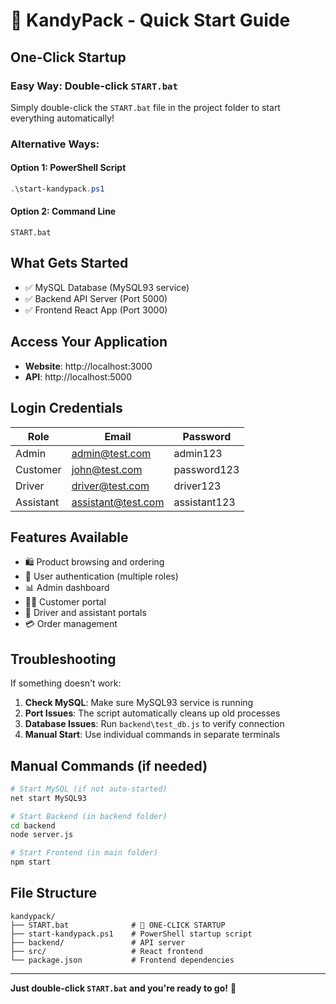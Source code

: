 # 🚀 KandyPack - Quick Start Guide

## One-Click Startup

### **Easy Way**: Double-click `START.bat`
Simply double-click the `START.bat` file in the project folder to start everything automatically!

### **Alternative Ways**:

#### Option 1: PowerShell Script
```powershell
.\start-kandypack.ps1
```

#### Option 2: Command Line
```batch
START.bat
```

## What Gets Started
- ✅ MySQL Database (MySQL93 service)
- ✅ Backend API Server (Port 5000)
- ✅ Frontend React App (Port 3000)

## Access Your Application
- **Website**: http://localhost:3000
- **API**: http://localhost:5000

## Login Credentials
| Role | Email | Password |
|------|-------|----------|
| Admin | admin@test.com | admin123 |
| Customer | john@test.com | password123 |
| Driver | driver@test.com | driver123 |
| Assistant | assistant@test.com | assistant123 |

## Features Available
- 🛍️ Product browsing and ordering
- 👤 User authentication (multiple roles)
- 📊 Admin dashboard
- 👨‍💼 Customer portal
- 🚚 Driver and assistant portals
- 💳 Order management

## Troubleshooting
If something doesn't work:
1. **Check MySQL**: Make sure MySQL93 service is running
2. **Port Issues**: The script automatically cleans up old processes
3. **Database Issues**: Run `backend\test_db.js` to verify connection
4. **Manual Start**: Use individual commands in separate terminals

## Manual Commands (if needed)
```bash
# Start MySQL (if not auto-started)
net start MySQL93

# Start Backend (in backend folder)
cd backend
node server.js

# Start Frontend (in main folder)
npm start
```

## File Structure
```
kandypack/
├── START.bat              # 🎯 ONE-CLICK STARTUP
├── start-kandypack.ps1    # PowerShell startup script
├── backend/               # API server
├── src/                   # React frontend
└── package.json           # Frontend dependencies
```

---
**Just double-click `START.bat` and you're ready to go!** 🎉